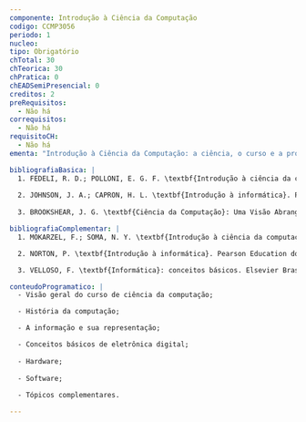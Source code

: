 ```yaml
---
componente: Introdução à Ciência da Computação
codigo: CCMP3056
periodo: 1
nucleo: 
tipo: Obrigatório
chTotal: 30
chTeorica: 30
chPratica: 0
chEADSemiPresencial: 0
creditos: 2
preRequisitos:
  - Não há
correquisitos:
  - Não há
requisitoCH:
  - Não há
ementa: "Introdução à Ciência da Computação: a ciência, o curso e a profissão. História e evolução da Ciência da Computação. Conceitos básicos. Classificação de sistemas computacionais. Noções de sistemas operacionais, redes, tipos de linguagens, compiladores e interpretadores. Tópicos complementares. Seminário."

bibliografiaBasica: |
  1. FEDELI, R. D.; POLLONI, E. G. F. \textbf{Introdução à ciência da computação}. Cengage Learning Editores, 2010.
  
  2. JOHNSON, J. A.; CAPRON, H. L. \textbf{Introdução à informática}. Pearson, 2004.
  
  3. BROOKSHEAR, J. G. \textbf{Ciência da Computação}: Uma Visão Abrangente. Bookman Editora, 2013.

bibliografiaComplementar: |
  1. MOKARZEL, F.; SOMA, N. Y. \textbf{Introdução à ciência da computação}. Elsevier Brasil, 2008.

  2. NORTON, P. \textbf{Introdução à informática}. Pearson Education do Brasil, 2010.

  3. VELLOSO, F. \textbf{Informática}: conceitos básicos. Elsevier Brasil, 2014.

conteudoProgramatico: |
  - Visão geral do curso de ciência da computação;

  - História da computação;

  - A informação e sua representação;

  - Conceitos básicos de eletrônica digital; 
  
  - Hardware; 
  
  - Software; 
  
  - Tópicos complementares.

---
```

